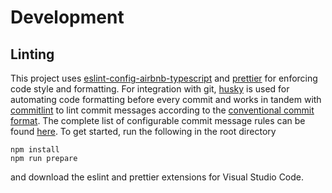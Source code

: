 # Development
## Linting
This project uses <a href="https://www.npmjs.com/package/eslint-config-airbnb-typescript">eslint-config-airbnb-typescript</a> and <a href="https://prettier.io/">prettier</a> for enforcing code style and formatting. For integration with git, <a href="https://typicode.github.io/husky/#/">husky</a> is used for automating code formatting before every commit and works in tandem with <a href="https://github.com/conventional-changelog/commitlint">commitlint</a> to lint commit messages according to the <a href="https://www.conventionalcommits.org/en/v1.0.0/">conventional commit format</a>. The complete list of configurable commit message rules can be found <a href="https://github.com/conventional-changelog/commitlint/blob/master/docs/reference-rules.md">here</a>. To get started, run the following in the root directory
```
npm install
npm run prepare
```
and download the eslint and prettier extensions for Visual Studio Code. 
